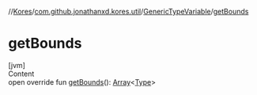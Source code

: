 //[Kores](../../index.md)/[com.github.jonathanxd.kores.util](../index.md)/[GenericTypeVariable](index.md)/[getBounds](get-bounds.md)



# getBounds  
[jvm]  
Content  
open override fun [getBounds](get-bounds.md)(): [Array](https://kotlinlang.org/api/latest/jvm/stdlib/kotlin/-array/index.html)<[Type](https://docs.oracle.com/javase/8/docs/api/java/lang/reflect/Type.html)>  



